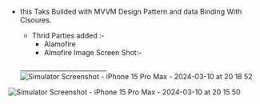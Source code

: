 - this Taks Builded with MVVM Design Pattern and data Binding With Clsoures.

  - Thrid Parties added :-
    - Alamofire
    - Almofire Image
Screen Shot:-


  ___________________________![Simulator Screenshot - iPhone 15 Pro Max - 2024-03-10 at 20 18 52](https://github.com/moustafagadallah/Coffe-List/assets/46780647/16c94568-2e47-4de2-885b-b622838a2008)


![Simulator Screenshot - iPhone 15 Pro Max - 2024-03-10 at 20 15 50](https://github.com/moustafagadallah/Coffe-List/assets/46780647/00eef74f-9db8-4579-a320-78848d61377e)
